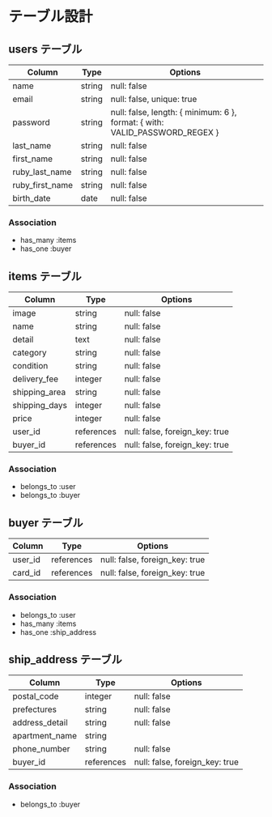 # テーブル設計

## users テーブル

| Column          | Type   | Options                                                                     |
| --------------- | ------ | --------------------------------------------------------------------------- |
| name            | string | null: false                                                                 |
| email           | string | null: false, unique: true                                                   |
| password        | string | null: false, length: { minimum: 6 }, format: { with: VALID_PASSWORD_REGEX } |
| last_name       | string | null: false                                                                 |
| first_name      | string | null: false                                                                 |
| ruby_last_name  | string | null: false                                                                 |
| ruby_first_name | string | null: false                                                                 |
| birth_date      | date   | null: false                                                                 |


### Association

- has_many :items
- has_one  :buyer

## items テーブル

| Column           | Type       | Options                        |
| ---------------- | ---------- | ------------------------------ |
| image            | string     | null: false                    |
| name             | string     | null: false                    |
| detail           | text       | null: false                    |
| category         | string     | null: false                    |
| condition        | string     | null: false                    |
| delivery_fee     | integer    | null: false                    |
| shipping_area    | string     | null: false                    |
| shipping_days    | integer    | null: false                    |
| price            | integer    | null: false                    |
| user_id          | references | null: false, foreign_key: true |
| buyer_id         | references | null: false, foreign_key: true |

### Association

- belongs_to :user
- belongs_to :buyer


## buyer テーブル

| Column    | Type       | Options                        |
| --------- | ---------- | ------------------------------ |
| user_id   | references | null: false, foreign_key: true |
| card_id   | references | null: false, foreign_key: true |

### Association

- belongs_to :user
- has_many   :items
- has_one    :ship_address

## ship_address テーブル

| Column         | Type       | Options                        |
| -------------- | ---------- | ------------------------------ |
| postal_code    | integer    | null: false                    |
| prefectures    | string     | null: false                    |
| address_detail | string     | null: false                    |
| apartment_name | string     |                                |
| phone_number   | string     | null: false                    |
| buyer_id       | references | null: false, foreign_key: true |

### Association

- belongs_to :buyer  